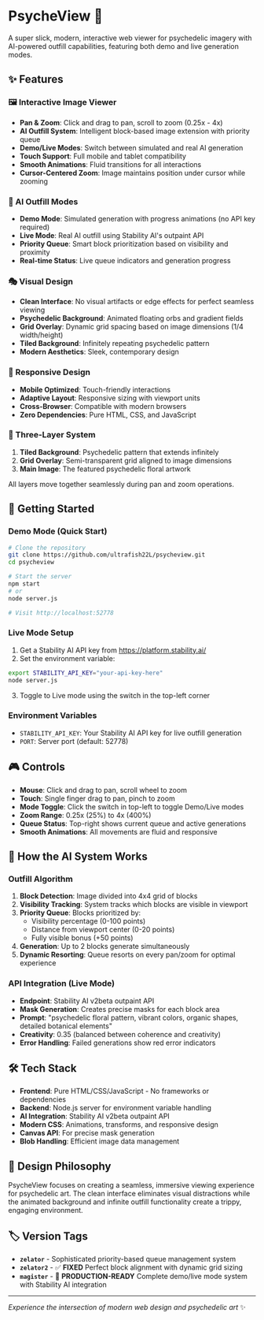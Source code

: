 # PsycheView 🎨

A super slick, modern, interactive web viewer for psychedelic imagery with AI-powered outfill capabilities, featuring both demo and live generation modes.

## ✨ Features

### 🖼️ Interactive Image Viewer
- **Pan & Zoom**: Click and drag to pan, scroll to zoom (0.25x - 4x)
- **AI Outfill System**: Intelligent block-based image extension with priority queue
- **Demo/Live Modes**: Switch between simulated and real AI generation
- **Touch Support**: Full mobile and tablet compatibility
- **Smooth Animations**: Fluid transitions for all interactions
- **Cursor-Centered Zoom**: Image maintains position under cursor while zooming

### 🤖 AI Outfill Modes
- **Demo Mode**: Simulated generation with progress animations (no API key required)
- **Live Mode**: Real AI outfill using Stability AI's outpaint API
- **Priority Queue**: Smart block prioritization based on visibility and proximity
- **Real-time Status**: Live queue indicators and generation progress

### 🎭 Visual Design
- **Clean Interface**: No visual artifacts or edge effects for perfect seamless viewing
- **Psychedelic Background**: Animated floating orbs and gradient fields
- **Grid Overlay**: Dynamic grid spacing based on image dimensions (1/4 width/height)
- **Tiled Background**: Infinitely repeating psychedelic pattern
- **Modern Aesthetics**: Sleek, contemporary design

### 📱 Responsive Design
- **Mobile Optimized**: Touch-friendly interactions
- **Adaptive Layout**: Responsive sizing with viewport units
- **Cross-Browser**: Compatible with modern browsers
- **Zero Dependencies**: Pure HTML, CSS, and JavaScript

### 🎨 Three-Layer System
1. **Tiled Background**: Psychedelic pattern that extends infinitely
2. **Grid Overlay**: Semi-transparent grid aligned to image dimensions
3. **Main Image**: The featured psychedelic floral artwork

All layers move together seamlessly during pan and zoom operations.

## 🚀 Getting Started

### Demo Mode (Quick Start)
```bash
# Clone the repository
git clone https://github.com/ultrafish22L/psycheview.git
cd psycheview

# Start the server
npm start
# or
node server.js

# Visit http://localhost:52778
```

### Live Mode Setup
1. Get a Stability AI API key from https://platform.stability.ai/
2. Set the environment variable:
```bash
export STABILITY_API_KEY="your-api-key-here"
node server.js
```
3. Toggle to Live mode using the switch in the top-left corner

### Environment Variables
- `STABILITY_API_KEY`: Your Stability AI API key for live outfill generation
- `PORT`: Server port (default: 52778)

## 🎮 Controls

- **Mouse**: Click and drag to pan, scroll wheel to zoom
- **Touch**: Single finger drag to pan, pinch to zoom
- **Mode Toggle**: Click the switch in top-left to toggle Demo/Live modes
- **Zoom Range**: 0.25x (25%) to 4x (400%)
- **Queue Status**: Top-right shows current queue and active generations
- **Smooth Animations**: All movements are fluid and responsive

## 🧠 How the AI System Works

### Outfill Algorithm
1. **Block Detection**: Image divided into 4x4 grid of blocks
2. **Visibility Tracking**: System tracks which blocks are visible in viewport
3. **Priority Queue**: Blocks prioritized by:
   - Visibility percentage (0-100 points)
   - Distance from viewport center (0-20 points)
   - Fully visible bonus (+50 points)
4. **Generation**: Up to 2 blocks generate simultaneously
5. **Dynamic Resorting**: Queue resorts on every pan/zoom for optimal experience

### API Integration (Live Mode)
- **Endpoint**: Stability AI v2beta outpaint API
- **Mask Generation**: Creates precise masks for each block area
- **Prompt**: "psychedelic floral pattern, vibrant colors, organic shapes, detailed botanical elements"
- **Creativity**: 0.35 (balanced between coherence and creativity)
- **Error Handling**: Failed generations show red error indicators

## 🛠️ Tech Stack

- **Frontend**: Pure HTML/CSS/JavaScript - No frameworks or dependencies
- **Backend**: Node.js server for environment variable handling
- **AI Integration**: Stability AI v2beta outpaint API
- **Modern CSS**: Animations, transforms, and responsive design
- **Canvas API**: For precise mask generation
- **Blob Handling**: Efficient image data management

## 🎨 Design Philosophy

PsycheView focuses on creating a seamless, immersive viewing experience for psychedelic art. The clean interface eliminates visual distractions while the animated background and infinite outfill functionality create a trippy, engaging environment.

## 🏷️ Version Tags

- **`zelator`** - Sophisticated priority-based queue management system
- **`zelator2`** - ✅ **FIXED** Perfect block alignment with dynamic grid sizing
- **`magister`** - 🎯 **PRODUCTION-READY** Complete demo/live mode system with Stability AI integration

---

*Experience the intersection of modern web design and psychedelic art* ✨
